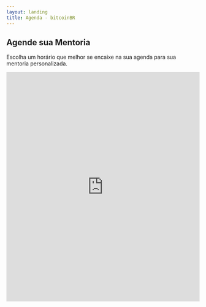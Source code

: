 ```yaml
---
layout: landing
title: Agenda - bitcoinBR
---
```


<!-- Navigation Buttons -->
<div class="position-fixed top-0 end-0 p-3" style="z-index: 1000;">
    <div class="d-flex gap-2">
        <a href="/" class="btn btn-primary rounded-circle" title="Home">
            <i class="bi bi-house-fill"></i>
        </a>
        <a href="/cursos" class="btn btn-primary rounded-circle" title="Cursos">
            <i class="bi bi-book-fill"></i>
        </a>
        <a href="/contato" class="btn btn-primary rounded-circle" title="Contato">
            <i class="bi bi-envelope-fill"></i>
        </a>
        <a href="/agenda" class="btn btn-primary rounded-circle" title="Agenda">
            <i class="bi bi-calendar-check-fill"></i>
        </a>
    </div>
</div>

<section class="py-5">
    <div class="container">
        <h1 class="section-title text-center mb-5">Agende sua Mentoria</h1>
        <div class="row justify-content-center">
            <div class="col-12">
                <div class="card">
                    <div class="card-body">
                        <p class="text-center mb-4">Escolha um horário que melhor se encaixe na sua agenda para sua mentoria personalizada.</p>
                        <!-- Google Calendar Appointment Scheduling begin -->
                        <iframe src="https://calendar.google.com/calendar/appointments/schedules/AcZssZ1hLfK5k-mV_IFx2SwqKiuhccC-tjKGjf9sWyH7RcAM_JUOTi_OHqWc9YqEkU5tF2BCLzJGQ7__?gv=true" style="border: 0" width="100%" height="600" frameborder="0"></iframe>
                        <!-- end Google Calendar Appointment Scheduling -->
                    </div>
                </div>
            </div>
        </div>
    </div>
</section> 